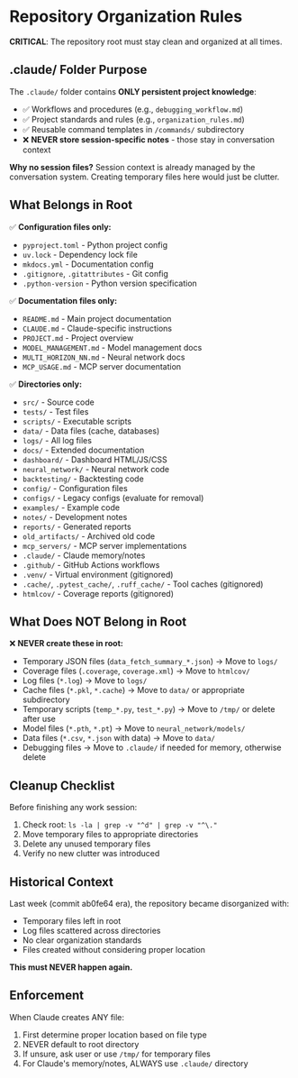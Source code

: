 # Repository Organization Rules

**CRITICAL**: The repository root must stay clean and organized at all times.

## .claude/ Folder Purpose

The `.claude/` folder contains **ONLY persistent project knowledge**:
- ✅ Workflows and procedures (e.g., `debugging_workflow.md`)
- ✅ Project standards and rules (e.g., `organization_rules.md`)
- ✅ Reusable command templates in `/commands/` subdirectory
- ❌ **NEVER store session-specific notes** - those stay in conversation context

**Why no session files?** Session context is already managed by the conversation system. Creating temporary files here would just be clutter.

## What Belongs in Root
✅ **Configuration files only:**
- `pyproject.toml` - Python project config
- `uv.lock` - Dependency lock file
- `mkdocs.yml` - Documentation config
- `.gitignore`, `.gitattributes` - Git config
- `.python-version` - Python version specification

✅ **Documentation files only:**
- `README.md` - Main project documentation
- `CLAUDE.md` - Claude-specific instructions
- `PROJECT.md` - Project overview
- `MODEL_MANAGEMENT.md` - Model management docs
- `MULTI_HORIZON_NN.md` - Neural network docs
- `MCP_USAGE.md` - MCP server documentation

✅ **Directories only:**
- `src/` - Source code
- `tests/` - Test files
- `scripts/` - Executable scripts
- `data/` - Data files (cache, databases)
- `logs/` - All log files
- `docs/` - Extended documentation
- `dashboard/` - Dashboard HTML/JS/CSS
- `neural_network/` - Neural network code
- `backtesting/` - Backtesting code
- `config/` - Configuration files
- `configs/` - Legacy configs (evaluate for removal)
- `examples/` - Example code
- `notes/` - Development notes
- `reports/` - Generated reports
- `old_artifacts/` - Archived old code
- `mcp_servers/` - MCP server implementations
- `.claude/` - Claude memory/notes
- `.github/` - GitHub Actions workflows
- `.venv/` - Virtual environment (gitignored)
- `.cache/`, `.pytest_cache/`, `.ruff_cache/` - Tool caches (gitignored)
- `htmlcov/` - Coverage reports (gitignored)

## What Does NOT Belong in Root

❌ **NEVER create these in root:**
- Temporary JSON files (`data_fetch_summary_*.json`) → Move to `logs/`
- Coverage files (`.coverage`, `coverage.xml`) → Move to `htmlcov/`
- Log files (`*.log`) → Move to `logs/`
- Cache files (`*.pkl`, `*.cache`) → Move to `data/` or appropriate subdirectory
- Temporary scripts (`temp_*.py`, `test_*.py`) → Move to `/tmp/` or delete after use
- Model files (`*.pth`, `*.pt`) → Move to `neural_network/models/`
- Data files (`*.csv`, `*.json` with data) → Move to `data/`
- Debugging files → Move to `.claude/` if needed for memory, otherwise delete

## Cleanup Checklist

Before finishing any work session:
1. Check root: `ls -la | grep -v "^d" | grep -v "^\."`
2. Move temporary files to appropriate directories
3. Delete any unused temporary files
4. Verify no new clutter was introduced

## Historical Context

Last week (commit ab0fe64 era), the repository became disorganized with:
- Temporary files left in root
- Log files scattered across directories
- No clear organization standards
- Files created without considering proper location

**This must NEVER happen again.**

## Enforcement

When Claude creates ANY file:
1. First determine proper location based on file type
2. NEVER default to root directory
3. If unsure, ask user or use `/tmp/` for temporary files
4. For Claude's memory/notes, ALWAYS use `.claude/` directory
